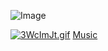 ![Image](https://github.com/user-attachments/assets/0cedef73-ef04-4a16-a95a-d121453508a3)

<a href="https://freeimage.host/cn"><img src="https://iili.io/3WcImJt.gif" alt="3WcImJt.gif" border="0"></a>
[Music](https://www.gequbao.com/music/28204009)